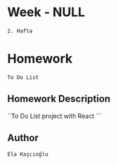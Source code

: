 
# Week - NULL
```2. Hafta```

# Homework 
``` To Do List ```


## Homework Description

``To Do List project with React ```


## Author

```Ela Kaşcıoğlu```
